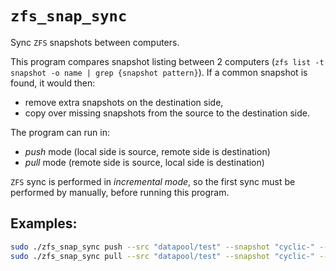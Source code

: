 # `zfs_snap_sync`

Sync `ZFS` snapshots between computers.

This program compares snapshot listing between 2 computers (`zfs list -t snapshot -o name | grep {snapshot pattern}`).
If a common snapshot is found, it would then:

* remove extra snapshots on the destination side,
* copy over missing snapshots from the source to the destination side.

The program can run in:

* *push* mode (local side is source, remote side is destination)
* *pull* mode (remote side is source, local side is destination)

`ZFS` sync is performed in *incremental mode*, so the first sync must be performed by manually, before running this program.

## Examples:

```bash
sudo ./zfs_snap_sync push --src "datapool/test" --snapshot "cyclic-" --dst "datapool/zback_srv1-test" -e "ssh remote1" -v
sudo ./zfs_snap_sync pull --src "datapool/test" --snapshot "cyclic-" --dst "datapool/zback_srv2-test" -e "ssh remote2" -v
```

